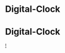 # Digital-Clock

# Digital-Clock


[!](https://github.com/Nabeelshar/Digital-Clock/blob/main/Capture.PNG)
